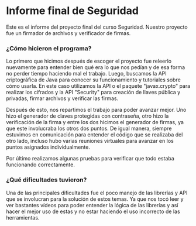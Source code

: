 # Informe final de Seguridad
Este es el informe del proyecto final del curso Seguridad. Nuestro proyecto fue un firmador de archivos y verificador de firmas.

### ¿Cómo hicieron el programa?
Lo primero que hicimos después de escoger el proyecto fue releerlo nuevamente para entender bien qué era lo que nos pedían y de esa forma no perder tiempo haciendo mal el trabajo. Luego, buscamos la API criptográfica de Java para conocer su funcionamiento y tutoriales sobre cómo usarla. En este caso utilizamos la API o el paquete "javax.crypto" para realizar los cifrados y la API "Security" para creación de llaves pública y privadas, firmar archivos y verificar las firmas.

Después de esto, nos repartimos el trabajo para poder avanzar mejor. Uno hizo el generador de claves protegidas con contraseña, otro hizo la verificación de la firma y entre los dos hicimos el generador de firmas, ya que este involucraba los otros dos puntos. De igual manera, siempre estuvimos en comunicación para entender el código que se realizaba del otro lado, incluso hubo varias reuniones virtuales para avanzar en los puntos asignados individualmente.

Por último realizamos algunas pruebas para verificar que todo estaba funcionando correctamente.

### ¿Qué dificultades tuvieron?

Una de las principales dificultades fue el poco manejo de las librerías y API que se involucran para la solución de estos temas. Ya que nos tocó leer y ver bastantes vídeos para poder entender la lógica de las librerías y así hacer el mejor uso de estas y no estar haciendo el uso incorrecto de las herramientas.
